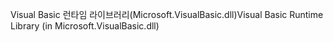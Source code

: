 <span data-ttu-id="310fe-101">Visual Basic 런타임 라이브러리(Microsoft.VisualBasic.dll)</span><span class="sxs-lookup"><span data-stu-id="310fe-101">Visual Basic Runtime Library (in Microsoft.VisualBasic.dll)</span></span>